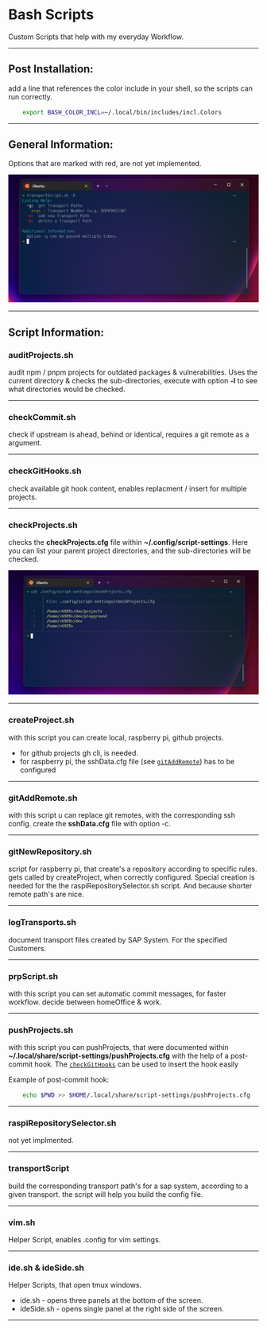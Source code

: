 # Bash Scripts

Custom Scripts that help with my everyday Workflow.

---

## Post Installation:

add a line that references the color include in your shell, 
so the scripts can run correctly.

```sh
    export BASH_COLOR_INCL=~/.local/bin/includes/incl.Colors
```

---

## General Information:

Options that are marked with red, are not yet implemented.

![Not yet implemented Options](./images/option-not-implemented.png)

---

## Script Information:

### auditProjects.sh

audit npm / pnpm projects for outdated packages & vulnerabilities.
Uses the current directory & checks the sub-directories, 
execute with option **-l** to see what directories would be checked.

---

### checkCommit.sh

check if upstream is ahead, behind or identical, requires a git remote as a argument.

---

### checkGitHooks.sh

check available git hook content, enables replacment / insert for multiple projects.

---

### checkProjects.sh

checks the **checkProjects.cfg** file within **~/.config/script-settings**. Here you can list
your parent project directories, and the sub-directories will be checked.

![checkProjects Config file](./images/checkProjects-config.png)

---

### createProject.sh

with this script you can create local, raspberry pi, github projects. 
- for github projects gh cli, is needed.
- for raspberry pi, the sshData.cfg file (see [`gitAddRemote`](#gitaddremotesh)) has to be configured

---

### gitAddRemote.sh

with this script u can replace git remotes, with the corresponding ssh config.
create the **sshData.cfg** file with option -c. 

---

### gitNewRepository.sh

script for raspberry pi, that create's a repository according to specific rules.
gets called by createProject, when correctly configured. Special creation is needed
for the the raspiRepositorySelector.sh script. And because shorter remote path's are nice.

---

### logTransports.sh

document transport files created by SAP System. For the specified Customers. 

---

### prpScript.sh

with this script you can set automatic commit messages, for faster workflow.
decide between homeOffice & work.

---

### pushProjects.sh

with this script you can pushProjects, that were documented within **~/.local/share/script-settings/pushProjects.cfg**
with the help of a post-commit hook. The [`checkGitHooks`](#checkgithookssh) can be used to insert the hook easily

Example of post-commit hook:

```sh
    echo $PWD >> $HOME/.local/share/script-settings/pushProjects.cfg
```

---

### raspiRepositorySelector.sh

not yet implmented.

---

### transportScript

build the corresponding transport path's for a sap system, according to a given transport.
the script will help you build the config file.

---

### vim.sh

Helper Script, enables .config for vim settings.

---

### ide.sh & ideSide.sh

Helper Scripts, that open tmux windows.

- ide.sh - opens three panels at the bottom of the screen.
- ideSide.sh - opens single panel at the right side of the screen.

---

